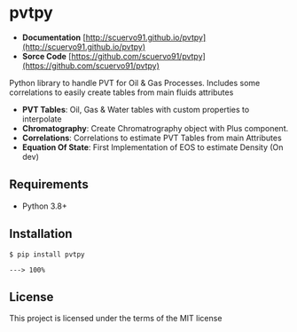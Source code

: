 # pvtpy

+ **Documentation** [http://scuervo91.github.io/pvtpy](http://scuervo91.github.io/pvtpy)
+ **Sorce Code** [https://github.com/scuervo91/pvtpy](https://github.com/scuervo91/pvtpy)

Python library to handle PVT for Oil & Gas Processes. Includes some correlations to easily create tables from main fluids attributes

+ **PVT Tables**: Oil, Gas & Water tables with custom properties to interpolate
+ **Chromatography**: Create Chromatrography object with Plus component.
+ **Correlations**: Correlations to estimate PVT Tables from main Attributes
+ **Equation Of State**: First Implementation of EOS to estimate Density (On dev) 


## Requirements

+ Python 3.8+ 


## Installation


```console
$ pip install pvtpy

---> 100%
```


## License

This project is licensed under the terms of the MIT license
